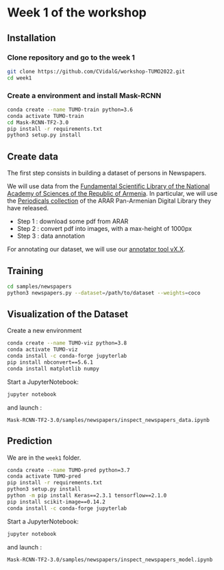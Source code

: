 # Week 1 of the workshop

## Installation

### Clone repository and go to the week 1


```bash
git clone https://github.com/CVidalG/workshop-TUMO2022.git
cd week1
```

### Create a environment and install Mask-RCNN

```bash
conda create --name TUMO-train python=3.6
conda activate TUMO-train
cd Mask-RCNN-TF2-3.0
pip install -r requirements.txt
python3 setup.py install
```

## Create data

The first step consists in building a dataset of persons in Newspapers.

We will use data from the [Fundamental Scientific Library of the National Academy of Sciences of the Republic of Armenia](https://www.flib.sci.am/index.php/en/knowledge/).
In particular, we will use the [Periodicals collection](https://arar.sci.am/dlibra/results?q=&action=SimpleSearchAction&type=-6&p=0&qf1=collections:10) of the ARAR Pan-Armenian Digital Library they have released.

* Step 1 : download some pdf from ARAR
* Step 2 : convert pdf into images, with a max-height of 1000px
* Step 3 : data annotation

For annotating our dataset, we will use our [annotator tool vX.X](../annotator).


## Training

```bash
cd samples/newspapers
python3 newspapers.py --dataset=/path/to/dataset --weights=coco
```

## Visualization of the Dataset

Create a new environment

```bash
conda create --name TUMO-viz python=3.8
conda activate TUMO-viz
conda install -c conda-forge jupyterlab
pip install nbconvert==5.6.1
conda install matplotlib numpy
```

Start a JupyterNotebook:

```bash
jupyter notebook
```

and launch :

```
Mask-RCNN-TF2-3.0/samples/newspapers/inspect_newspapers_data.ipynb
```

## Prediction

We are in the ```week1``` folder.

```bash
conda create --name TUMO-pred python=3.7
conda activate TUMO-pred
pip install -r requirements.txt
python3 setup.py install
python -m pip install Keras==2.3.1 tensorflow==2.1.0
pip install scikit-image==0.14.2
conda install -c conda-forge jupyterlab
```

Start a JupyterNotebook:

```bash
jupyter notebook
```

and launch :

```
Mask-RCNN-TF2-3.0/samples/newspapers/inspect_newspapers_model.ipynb
```